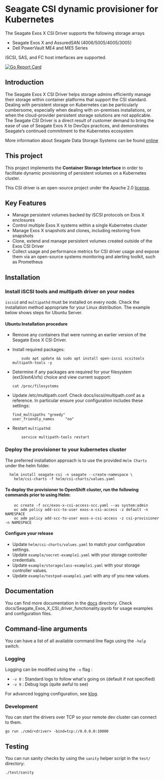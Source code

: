 # Seagate CSI dynamic provisioner for Kubernetes

The Seagate Exos X CSI Driver supports the following storage arrays

- Seagate Exos X and AssuredSAN (4006/5005/4005/3005)
- Dell PowerVault ME4 and ME5 Series

iSCSI, SAS, and FC host interfaces are supported.

[![Go Report Card](https://goreportcard.com/badge/github.com/Seagate/seagate-exos-x-csi)](https://goreportcard.com/report/github.com/Seagate/seagate-exos-x-csi)

## Introduction

The Seagate Exos X CSI Driver helps storage admins efficiently manage
their storage within container platforms that support the CSI
standard.  Dealing with persistent storage on Kubernetes can be
particularly cumbersome, especially when dealing with on-premises
installations, or when the cloud-provider persistent storage solutions
are not applicable.  The Seagate CSI Driver is a direct result of
customer demand to bring the ease of use of Seagate Exos X to DevOps
practices, and demonstrates Seagate’s continued commitment to the
Kubernetes ecosystem

More information about Seagate Data Storage Systems can be found
[online](https://www.seagate.com/products/storage/data-storage-systems/)

## This project

This project implements the **Container Storage Interface** in order to facilitate dynamic provisioning of persistent volumes on a Kubernetes cluster.

This CSI driver is an open-source project under the Apache 2.0 [license](./LICENSE).

## Key Features
- Manage persistent volumes backed by iSCSI protocols on Exos X enclosures
- Control multiple Exos X systems within a single Kubernetes cluster
- Manage Exos X snapshots and clones, including restoring from snapshots
- Clone, extend and manage persistent volumes created outside of the Exos CSI Driver
- Collect usage and performance metrics for CSI driver usage and expose them via an open-source systems monitoring and alerting toolkit, such as Prometheus

## Installation

### Install iSCSI tools and multipath driver on your nodes

`iscsid` and `multipathd` must be installed on every node. Check the
installation method appropriate for your Linux distribution.  The
example below shows steps for Ubuntu Server.

#### Ubuntu Installation procedure
- Remove any containers that were running an earlier version of the Seagate Exos X CSI Driver.
- Install required packages:

    ```
        sudo apt update && sudo apt install open-iscsi scsitools multipath-tools -y
    ```
- Determine if any packages are required for your filesystem (ext3/ext4/xfs) choice and view current support:

    ```
    cat /proc/filesystems
    ```
- Update /etc/multipath.conf. Check docs/iscsi/multipath.conf as a reference. In particular ensure your configuration includes these settings:
    ```
    find_multipaths "greedy"
    user_friendly_names		"no"
    ```

- Restart `multipathd`:

    ```
        service multipath-tools restart
    ```

### Deploy the provisioner to your kubernetes cluster

The preferred installation approach is to use the provided `Helm Charts` under the helm folder.
```
  helm install seagate-csi -n seagate --create-namespace \
    helm/csi-charts -f helm/csi-charts/values.yaml
```

#### To deploy the provisioner to OpenShift cluster, run the following commands prior to using Helm:
```
    oc create -f scc/exos-x-csi-access-scc.yaml --as system:admin
    oc adm policy add-scc-to-user exos-x-csi-access -z default -n NAMESPACE
    oc adm policy add-scc-to-user exos-x-csi-access -z csi-provisioner -n NAMESPACE
```

#### Configure your release

- Update `helm/csi-charts/values.yaml` to match your configuration settings.
- Update `example/secret-example1.yaml` with your storage controller credentials.
- Update `example/storageclass-example1.yaml` with your storage controller values.
- Update `example/testpod-example1.yaml` with any of you new values.

## Documentation

You can find more documentation in the [docs](./docs) directory.
Check docs/Seagate_Exos_X_CSI_driver_functionality.ipynb for usage examples and configuration files.

## Command-line arguments

You can have a list of all available command line flags using the `-help` switch.

### Logging

Logging can be modified using the `-v` flag :

- `-v 0` : Standard logs to follow what's going on (default if not specified)
- `-v 9` : Debug logs (quite awful to see)

For advanced logging configuration, see [klog](https://github.com/kubernetes/klog).

### Development

You can start the drivers over TCP so your remote dev cluster can connect to them.

```
go run ./cmd/<driver> -bind=tcp://0.0.0.0:10000
```

## Testing

You can run sanity checks by using the `sanity` helper script in the `test/` directory:

```
./test/sanity
```
